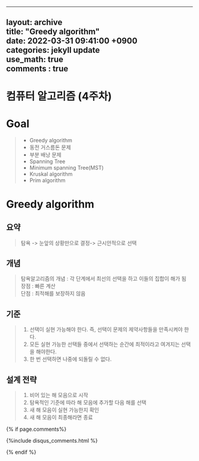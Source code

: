 
---
layout: archive  
title:  "Greedy algorithm"  
date:   2022-03-31 09:41:00 +0900  
categories: jekyll update  
use_math: true  
comments : true  
---  


# 컴퓨터 알고리즘 (4주차)

# Goal 
> * Greedy algorithm
> * 동전 거스름돈 문제
> * 부분 배낭 문제
> * Spanning Tree
> * Minimum spanning Tree(MST)
> * Kruskal algorithm
> * Prim algorithm

# Greedy algorithm 

## 요약
> 탐욕 -> 눈앞의 상황만으로 결정-> 근시안적으로 선택  

## 개념
> 탐욕알고리즘의 개념 : 각 단계에서 최선의 선택을 하고 이들의 집합이 해가 됨  
> 장점 : 빠른 계산  
> 단점 : 최적해를 보장하지 않음  

## 기준
> 1. 선택이 실현 가능해야 한다. 즉, 선택이 문제의 제약사항들을 만족시켜야 한다.
> 2. 모든 실현 가능한 선택들 중에서 선택하는 순간에 최적이라고 여겨지는 선택을 해야한다.
> 3. 한 번 선택하면 나중에 되돌릴 수 없다.  

## 설계 전략  
> 1. 비어 있는 해 모음으로 시작
> 2. 탐욕적인 기준에 따라 해 모음에 추가할 다음 해를 선택
> 3. 새 해 모음이 실현 가능한지 확인 
> 4. 새 해 모음이 최종해라면 종료  





{% if page.comments%}

{%include disqus_comments.html %}
	
{% endif %}  
